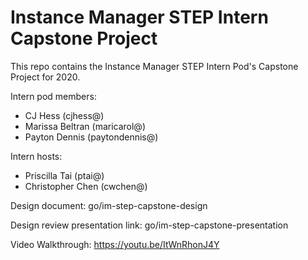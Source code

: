 # Instance Manager STEP Intern Capstone Project

This repo contains the Instance Manager STEP Intern Pod's Capstone Project for 2020.

Intern pod members:
- CJ Hess (cjhess@)
- Marissa Beltran (maricarol@)
- Payton Dennis (paytondennis@)

Intern hosts:
- Priscilla Tai (ptai@)
- Christopher Chen (cwchen@)

Design document: go/im-step-capstone-design

Design review presentation link: go/im-step-capstone-presentation

Video Walkthrough: https://youtu.be/ItWnRhonJ4Y
